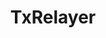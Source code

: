 ---
id: supernets-txrelayer
title: TxRelayer
sidebar_label: txrelayer
description: Introduction to the architecture of Polygon Supernets.
keywords:
  - docs
  - polygon
  - edge
  - architecture
  - modular
  - layer
  - libp2p
  - extensible
---